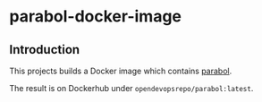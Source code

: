 parabol-docker-image
====================

Introduction
------------
This projects builds a Docker image which contains [parabol](https://github.com/ParabolInc/parabol). 

The result is on Dockerhub under ```opendevopsrepo/parabol:latest```.

